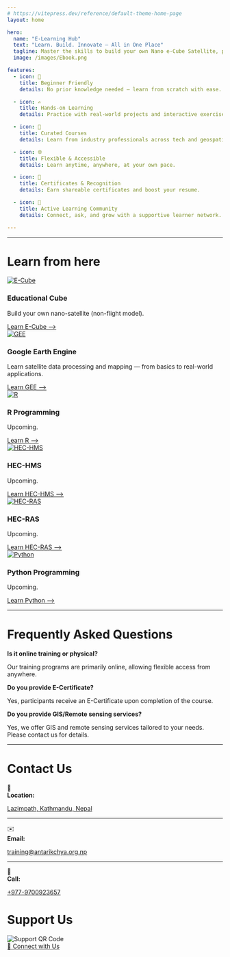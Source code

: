 ```yaml
---
# https://vitepress.dev/reference/default-theme-home-page
layout: home

hero:
  name: "E-Learning Hub"
  text: "Learn. Build. Innovate — All in One Place"
  tagline: Master the skills to build your own Nano e-Cube Satellite, process real-world data with Remote Sensing, and code like a pro — all through a single, powerful online learning platform designed to ignite innovation and exploration. 
  image: /images/Ebook.png

features:
  - icon: 📝
    title: Beginner Friendly  
    details: No prior knowledge needed — learn from scratch with ease.

  - icon: ✍️
    title: Hands-on Learning  
    details: Practice with real-world projects and interactive exercises.

  - icon: 📖
    title: Curated Courses  
    details: Learn from industry professionals across tech and geospatial fields.

  - icon: 🌐 
    title: Flexible & Accessible  
    details: Learn anytime, anywhere, at your own pace.

  - icon: 📜
    title: Certificates & Recognition  
    details: Earn shareable certificates and boost your resume.

  - icon: 🤝
    title: Active Learning Community  
    details: Connect, ask, and grow with a supportive learner network.

---
```


---
<div class="centered-title">
  <h1>Learn from here</h1>
</div>

<!-- E-book Section 1 -->
<div class="card-container">
  <div class="card">
    <a href="ecube/">
      <img src="/images/ecube.png" alt="E-Cube">
    </a>
    <h3>Educational Cube</h3>
    <p>Build your own nano-satellite (non-flight model).</p>
    <a href="ecube/" class="btn">Learn E-Cube --></a>
  </div>

  <div class="card">
    <a href="gee/">
      <img src="/images/earth-engine-logo.png" alt="GEE">
    </a>
    <h3>Google Earth Engine</h3>
    <p>Learn satellite data processing and mapping — from basics to real-world applications.</p>
    <a href="gee/" class="btn">Learn GEE --></a>
  </div>

  <div class="card">
    <a href="r/">
      <img src="/images/R_logo.png" alt="R">
    </a>
    <h3>R Programming</h3>
    <p>Upcoming.</p>
    <a href="r/" class="btn">Learn R --></a>
  </div>
</div>

<!-- E-book Section 2 -->
<div class="card-container">
  <div class="card">
    <a href="hechms/">
      <img src="/images/hec-hms.png" alt="HEC-HMS">
    </a>
    <h3>HEC-HMS</h3>
    <p>Upcoming.</p>
    <a href="hechms/" class="btn">Learn HEC-HMS --></a>
  </div>

  <div class="card">
    <a href="hecras/">
      <img src="/images/hec-ras.png" alt="HEC-RAS">
    </a>
    <h3>HEC-RAS</h3>
    <p>Upcoming.</p>
    <a href="hecras/" class="btn">Learn HEC-RAS --></a>
  </div>

  <div class="card">
    <a href="python/">
      <img src="/images/python.png" alt="Python">
    </a>
    <h3>Python Programming</h3>
    <p>Upcoming.</p>
    <a href="python/" class="btn">Learn Python --></a>
  </div>
</div>

<hr />

<!-- faq -->
<div class="faq-section">
  <h1 class="ftitle">Frequently Asked Questions</h1>
  
  <div class="faq-item">
    <p><strong>Is it online training or physical?</strong></p>
    <p>Our training programs are primarily online, allowing flexible access from anywhere.</p>
  </div>
  
  <div class="faq-item">
    <p><strong>Do you provide E-Certificate?</strong></p>
    <p>Yes, participants receive an E-Certificate upon completion of the course.</p>
  </div>
  
  <div class="faq-item">
    <p><strong>Do you provide GIS/Remote sensing services?</strong></p>
    <p>Yes, we offer GIS and remote sensing services tailored to your needs. Please contact us for details.</p>
  </div>
</div>

<hr>

<!-- contact  support -->
<div class="contact-support-wrapper">

  <!-- Contact Card -->
  <div class="contact-card">
    <h1>Contact Us</h1>
   <div>
  <div class="contact-item">
    <span class="contact-icon">📍</span>
    <div>
      <strong>Location:</strong>
      <p><a href="https://maps.app.goo.gl/Xxpo6s4SAbqSqPAE6" target="_blank" rel="noopener noreferrer">Lazimpath, Kathmandu, Nepal</a></p>
    </div>
  </div>

  <hr />

  <div class="contact-item">
    <span class="contact-icon">✉️</span>
    <div>
      <strong>Email:</strong>
      <p><a href="mailto:training@antarikchya.org.np">training@antarikchya.org.np</a></p>
    </div>
  </div>

  <hr />

  <div class="contact-item">
    <span class="contact-icon">📱</span>
    <div>
      <strong>Call:</strong>
      <p><a href="tel:+9779700923657">+977-9700923657</a></p>
    </div>
  </div>
</div>

  </div>

  <!-- Support Card -->
  <div class="support-card">
    <h1>Support Us</h1>
    <img src="/images/APN_QR.png" alt="Support QR Code" class="qr-image" />
  </div>

</div>

<!-- button -->
<div class="button-wrapper">
  <a href="/connect" class="connect-btn">
    🚀 Connect with Us
  </a>
</div>